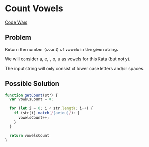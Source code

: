 # Count Vowels

[Code Wars](https://www.codewars.com/kata/54ff3102c1bad923760001f3/train/javascript)

## Problem

Return the number (count) of vowels in the given string.

We will consider a, e, i, o, u as vowels for this Kata (but not y).

The input string will only consist of lower case letters and/or spaces.

## Possible Solution

```js
function getCount(str) {
  var vowelsCount = 0;

  for (let i = 0; i < str.length; i++) {
    if (str[i].match(/[aeiou]/)) {
      vowelsCount++;
    }
  }

  return vowelsCount;
}
```
